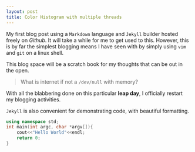 ```yaml
---
layout: post
title: Color Histogram with multiple threads
---
```






My first blog post using a `Markdown` language and `Jekyll` builder hosted freely on *Github*. It will take a while for me to get used to this. However, this is by far the simplest blogging means I have seen with by simply using `vim` and `git` on a linux shell.

This blog space will be a scratch book for my thoughts that can be out in the open.

> What is internet if not a `/dev/null` with memory? 

<div class="message"> 
  With all the blabbering done on this particular <b>leap day</b>, I officially restart my blogging activities.
</div>

`Jekyll` is also convenient for demonstrating code, with beautiful formatting.

```cpp
using namespace std;
int main(int argc, char *argv[]){
    cout<<"Hello World"<<endl;
    return 0;
}
```
